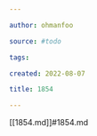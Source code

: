 ```yaml
---

author: ohmanfoo

source: #todo

tags: 

created: 2022-08-07

title: 1854

---
```

[[1854.md]]#1854.md